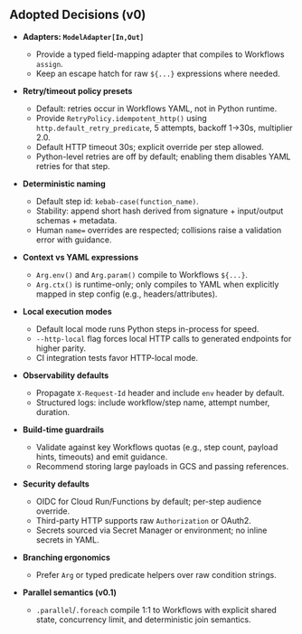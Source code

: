 ## Adopted Decisions (v0)

- **Adapters: `ModelAdapter[In,Out]`**
  - Provide a typed field-mapping adapter that compiles to Workflows `assign`.
  - Keep an escape hatch for raw `${...}` expressions where needed.

- **Retry/timeout policy presets**
  - Default: retries occur in Workflows YAML, not in Python runtime.
  - Provide `RetryPolicy.idempotent_http()` using `http.default_retry_predicate`, 5 attempts, backoff 1→30s, multiplier 2.0.
  - Default HTTP timeout 30s; explicit override per step allowed.
  - Python-level retries are off by default; enabling them disables YAML retries for that step.

- **Deterministic naming**
  - Default step id: `kebab-case(function_name)`.
  - Stability: append short hash derived from signature + input/output schemas + metadata.
  - Human `name=` overrides are respected; collisions raise a validation error with guidance.

- **Context vs YAML expressions**
  - `Arg.env()` and `Arg.param()` compile to Workflows `${...}`.
  - `Arg.ctx()` is runtime-only; only compiles to YAML when explicitly mapped in step config (e.g., headers/attributes).

- **Local execution modes**
  - Default local mode runs Python steps in-process for speed.
  - `--http-local` flag forces local HTTP calls to generated endpoints for higher parity.
  - CI integration tests favor HTTP-local mode.

- **Observability defaults**
  - Propagate `X-Request-Id` header and include `env` header by default.
  - Structured logs: include workflow/step name, attempt number, duration.

- **Build-time guardrails**
  - Validate against key Workflows quotas (e.g., step count, payload hints, timeouts) and emit guidance.
  - Recommend storing large payloads in GCS and passing references.

- **Security defaults**
  - OIDC for Cloud Run/Functions by default; per-step audience override.
  - Third-party HTTP supports raw `Authorization` or OAuth2.
  - Secrets sourced via Secret Manager or environment; no inline secrets in YAML.

- **Branching ergonomics**
  - Prefer `Arg` or typed predicate helpers over raw condition strings.

- **Parallel semantics (v0.1)**
  - `.parallel`/`.foreach` compile 1:1 to Workflows with explicit shared state, concurrency limit, and deterministic join semantics.


